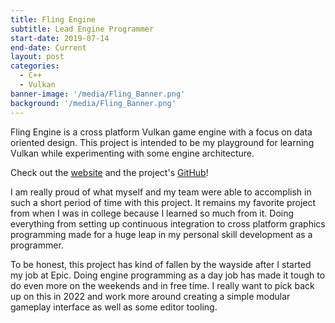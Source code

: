 ```yaml
---
title: Fling Engine
subtitle: Lead Engine Programmer
start-date: 2019-07-14
end-date: Current
layout: post
categories:
  - C++
  - Vulkan
banner-image: '/media/Fling_Banner.png'
background: '/media/Fling_Banner.png'
---
```


Fling Engine is a cross platform Vulkan game engine with a focus on data oriented design. This project is intended to be my playground for learning Vulkan while experimenting with some engine architecture.

Check out the <a href="https://fling-engine.site/" target="_blank">website</a> and the project's <a href="https://github.com/flingengine/FlingEngine" target="_blank">GitHub</a>!

I am really proud of what myself and my team were able to accomplish in such a short period of time with this project. It remains my favorite project from when I was in college because I learned so much from it. Doing everything from setting up continuous integration to cross platform graphics programming made for a huge leap in my personal skill development as a programmer. 

To be honest, this project has kind of fallen by the wayside after I started my job at Epic. Doing engine programming as a day job has made it tough to do even more on the weekends and in free time. I really want to pick back up on this in 2022 and work more around creating a simple modular gameplay interface as well as some editor tooling. 